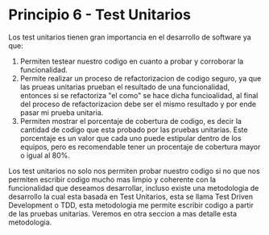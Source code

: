 # Principio 6 - Test Unitarios

Los test unitarios tienen gran importancia en el desarrollo de software ya que:
1. Permiten testear nuestro codigo en cuanto a probar y corroborar la funcionalidad.
2. Permite realizar un proceso de refactorizacion de codigo seguro, ya que las prueas unitarias prueban el resultado de una funcionalidad, entonces si se refactoriza "el como" se hace dicha funcioalidad, al final del proceso de refactorizacion debe ser el mismo resultado y por ende pasar mi prueba unitaria.
3. Permiten mostrar el porcentaje de cobertura de codigo, es decir la cantidad de codigo que esta probado por las pruebas unitarias. Este porcentaje es un valor que cada uno puede estipular dentro de los equipos, pero es recomendable tener un procentaje de cobertura mayor o igual al 80%.

Los test unitarios no solo nos permiten probar nuestro codigo si no que nos permiten escribir codigo mucho mas limpio y coherente con la funcionalidad que deseamos desarrollar, incluso existe una metodologia de desarrollo la cual esta basada en Test Unitarios, esta se llama Test Driven Development o TDD, esta metodologia me permite escribir codigo a partir de las pruebas unitarias. Veremos en otra seccion a mas detalle esta metodologia.
